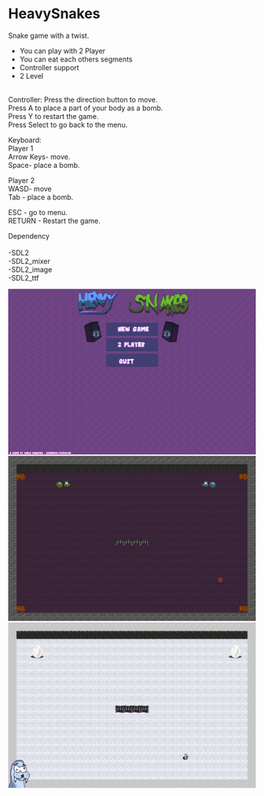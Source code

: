 # HeavySnakes
Snake game with a twist.
- You can play with 2 Player
- You can eat each others segments
- Controller support
- 2 Level

<br>
Controller:
Press the direction button to move. <br>
Press A to place a part of your body as a bomb.<br>
Press Y to restart the game.<br>
Press Select to go back to the menu.<br>

Keyboard:<br>
Player 1<br>
Arrow Keys- move.<br>
Space- place a bomb.<br>

Player 2<br>
WASD- move<br>
Tab - place a bomb.<br>

ESC - go to menu.<br>
RETURN - Restart the game.<br>

Dependency<br>
<br>
-SDL2<br>
-SDL2_mixer<br>
-SDL2_image<br>
-SDL2_ttf<br>

![Main Menue](https://raw.githubusercontent.com/guitarlo/HeavySnakes/main/screenshots/Menu.png)
![The Castle](https://raw.githubusercontent.com/guitarlo/HeavySnakes/main/screenshots/1.png)
![Ice Cave](https://raw.githubusercontent.com/guitarlo/HeavySnakes/main/screenshots/2.png)
